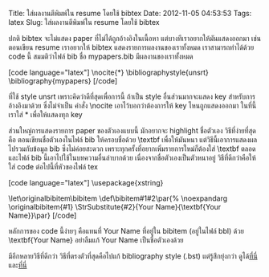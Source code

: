 Title: ใส่ผลงานตีพิมพ์ใน resume โดยใช้ bibtex 
Date: 2012-11-05 04:53:53
Tags: latex 
Slug: ใส่ผลงานตีพิมพ์ใน resume โดยใช้ bibtex 


ปกติ bibtex จะไม่แสดง paper ที่ไม่ได้ถูกอ้างอิงในเนื้อหา แต่บางทีเราอยากให้มันแสดงออกมา เช่นตอนเขียน resume เราอยากให้ bibtex แสดงรายการผลงานของเราทั้งหมด เราสามารถทำได้ด้วย code นี้ สมมติว่าไฟล์ bib ชื่อ mypapers.bib มีผลงานของเราทั้งหมด

[code language="latex"]
\nocite{*}
\bibliographystyle{unsrt}
\bibliography{mypapers}
[/code]

ที่ใช้ style unsrt เพราะคิดว่าดีที่สุดเพื่อการนี้ ถ้าเป็น style อื่นส่วนมากจะแสดง key สำหรับการอ้างอิงมาด้วย ซึ่งไม่จำเป็น คำสั่ง \nocite เอาไว้บอกว่าต้องการให้ key ไหนถูกแสดงออกมา ในที่นี้เราใส่ * เพื่อให้แสดงทุก key

ส่วนใหญ่การแสดงรายการ paper ของตัวเองแบบนี้ มักอยากจะ highlight ชื่อตัวเอง วิธีที่ง่ายที่สุดคือ ตอนเขียนชื่อตัวเองในไฟล์ bib ให้ครอบชื่อด้วย \textbf เพื่อให้มันหนา แต่วิธีนี้เอาการแสดงผลไปรวมกับข้อมูล bib ซึ่งไม่ค่อยสะดวก เพราะทุกครั้งที่อยากเพิ่มรายการใหม่ก็ต้องใส่ \textbf ตลอด และไฟล์ bib นี้เอาไปใช้ในบทความอื่นลำบากด้วย เนื่องจากชื่อตัวเองเป็นตัวหนาอยู่ วิธีที่ดีกว่าคือให้ใส่ code ต่อไปนี้ที่หัวของไฟล์ tex

[code language="latex"]
\usepackage{xstring}

\let\originalbibitem\bibitem
\def\bibitem#1#2\par{%
\noexpandarg
\originalbibitem{#1}
\StrSubstitute{#2}{Your Name}{\textbf{Your Name}}\par}
[/code]

หลักการของ code นี้ง่ายๆ คือแทนที่ Your Name ที่อยู่ใน bibitem (อยู่ในไฟล์ bbl) ด้วย \textbf{Your Name} อย่าลืมแก้ Your Name เป็นชื่อตัวเองด้วย

มีอีกหลายวิธีที่ดีกว่า วิธีที่ตรงตัวที่สุดคือไปแก้ bibliography style (.bst) แต่รู้สึกยุ่งกว่า ดูได้<a href="http://tex.stackexchange.com/questions/33330/make-one-authors-name-bold-every-time-it-shows-up-in-the-bibliography">ที่นี่</a>และ<a href="http://tex.stackexchange.com/questions/18664/underline-my-name-in-the-bibliography">ที่นี่ </a>
